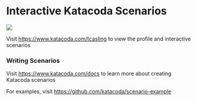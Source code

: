 # Interactive Katacoda Scenarios

[![](http://shields.katacoda.com/katacoda/tcasling/count.svg)](https://www.katacoda.com/tcasling "Get your profile on Katacoda.com")

Visit https://www.katacoda.com/tcasling to view the profile and interactive scenarios

### Writing Scenarios
Visit https://www.katacoda.com/docs to learn more about creating Katacoda scenarios

For examples, visit https://github.com/katacoda/scenario-example
